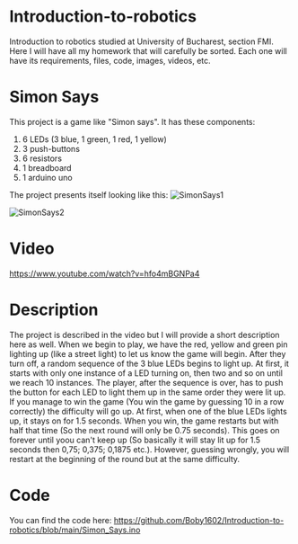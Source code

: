 # Introduction-to-robotics
Introduction to robotics studied at University of Bucharest, section FMI. Here I will have all my homework that will carefully be sorted. Each one will have its requirements, files, code, images, videos, etc.

# Simon Says
This project is a game like "Simon says". It has these components:
  1. 6 LEDs (3 blue, 1 green, 1 red, 1 yellow)
  2. 3 push-buttons
  3. 6 resistors
  4. 1 breadboard
  5. 1 arduino uno

The project presents itself looking like this:
![SimonSays1](https://github.com/Boby1602/Introduction-to-robotics/assets/115077495/d177f506-99fd-483e-a529-e89be1925f78)


![SimonSays2](https://github.com/Boby1602/Introduction-to-robotics/assets/115077495/deb5485f-46be-4b99-b0a1-340c0419df64)

# Video
https://www.youtube.com/watch?v=hfo4mBGNPa4

# Description
The project is described in the video but I will provide a short description here as well. When we begin to play, we have the red, yellow and green pin lighting up (like a street light) to let us know the game will begin. After they turn off, a random sequence of the 3 blue LEDs begins to light up. At first, it starts with only one instance of a LED turning on, then two and so on until we reach 10 instances. The player, after the sequence is over, has to push the button for each LED to light them up in the same order they were lit up. If you manage to win the game (You win the game by guessing 10 in a row correctly) the difficulty will go up. At first, when one of the blue LEDs lights up, it stays on for 1.5 seconds. When you win, the game restarts but with half that time (So the next round will only be 0.75 seconds). This goes on forever until yoou can't keep up (So basically it will stay lit up for 1.5 seconds then 0,75; 0,375; 0,1875 etc.). However, guessing wrongly, you will restart at the beginning of the round but at the same difficulty.

# Code
You can find the code here:
https://github.com/Boby1602/Introduction-to-robotics/blob/main/Simon_Says.ino
